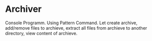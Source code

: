 # Archiver
Console Programm.
Using Pattern Command.
Let create archive, add/remove files to archieve, extract all files from archieve to another directory, view content of archieve.
